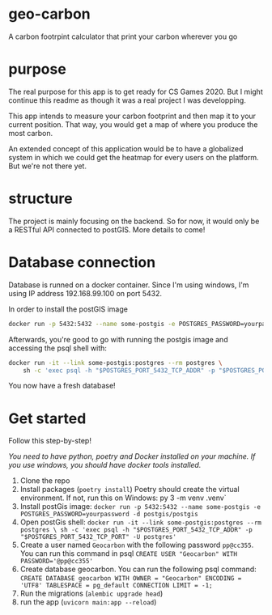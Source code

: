 # geo-carbon

A carbon footrpint calculator that print your carbon wherever you go

# purpose

The real purpose for this app is to get ready for CS Games 2020. But I might continue this readme as though it was a real project I was developping.

This app intends to measure your carbon footprint and then map it to your current position. That way, you would get a map of where you produce the most carbon.

An extended concept of this application would be to have a globalized system in which we could get the heatmap for every users on the platform. But we're not there yet.

# structure

The project is mainly focusing on the backend. So for now, it would only be a RESTful API connected to postGIS. More details to come!

# Database connection

Database is runned on a docker container. Since I'm using windows, I'm using IP address 192.168.99.100 on port 5432.

In order to install the postGIS image

```sh
docker run -p 5432:5432 --name some-postgis -e POSTGRES_PASSWORD=yourpassword -d postgis/postgis
```

Afterwards, you're good to go with running the postgis image and accessing the psql shell with:

```sh
docker run -it --link some-postgis:postgres --rm postgres \
    sh -c 'exec psql -h "$POSTGRES_PORT_5432_TCP_ADDR" -p "$POSTGRES_PORT_5432_TCP_PORT" -U postgres'
```

You now have a fresh database!

# Get started

Follow this step-by-step!

_You need to have python, poetry and Docker installed on your machine. If you use windows, you should have docker tools installed._

1.  Clone the repo
1.  Install packages (`poetry install`) Poetry should create the virtual environment. If not, run this on Windows: py 3 -m venv .venv`
1.  Install postGis image: `docker run -p 5432:5432 --name some-postgis -e POSTGRES_PASSWORD=yourpassword -d postgis/postgis`
1.  Open postGis shell: `docker run -it --link some-postgis:postgres --rm postgres \ sh -c 'exec psql -h "$POSTGRES_PORT_5432_TCP_ADDR" -p "$POSTGRES_PORT_5432_TCP_PORT" -U postgres'`
1.  Create a user named `Geocarbon` with the following password `pp@cc355`. You can run this command in psql `CREATE USER "Geocarbon" WITH PASSWORD='@pp@cc355'`
1.  Create database geocarbon. You can run the following psql command: `CREATE DATABASE geocarbon WITH OWNER = "Geocarbon" ENCODING = 'UTF8' TABLESPACE = pg_default CONNECTION LIMIT = -1;`
1.  Run the migrations (`alembic upgrade head`)
1.  run the app (`uvicorn main:app --reload`)
